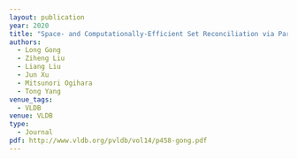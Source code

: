 ```yaml
---
layout: publication
year: 2020
title: "Space- and Computationally-Efficient Set Reconciliation via Parity Bitmap Sketch (PBS)"
authors:
  - Long Gong
  - Ziheng Liu
  - Liang Liu
  - Jun Xu
  - Mitsunori Ogihara
  - Tong Yang
venue_tags:
  - VLDB
venue: VLDB
type:
  - Journal
pdf: http://www.vldb.org/pvldb/vol14/p458-gong.pdf
---
```

